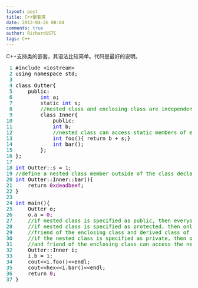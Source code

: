 ```yaml
---
layout: post
title: C++嵌套类
date: 2013-04-26 08:04
comments: true
author: RichardUSTC
tags: C++
---
```

<p>C++支持类的嵌套，其语法比较简单。代码是最好的说明。</p>
<div class="cnblogs_code">
<pre><span style="color: #008080;"> 1</span> #include &lt;iostream&gt;
<span style="color: #008080;"> 2</span> <span style="color: #000000;">using namespace std;
</span><span style="color: #008080;"> 3</span> 
<span style="color: #008080;"> 4</span> <span style="color: #000000;">class Outter{
</span><span style="color: #008080;"> 5</span> <span style="color: #000000;">    public:
</span><span style="color: #008080;"> 6</span>         <span style="color: #0000ff;">int</span><span style="color: #000000;"> a;
</span><span style="color: #008080;"> 7</span>         static <span style="color: #0000ff;">int</span><span style="color: #000000;"> s;
</span><span style="color: #008080;"> 8</span>         <span style="color: #008000;">//</span><span style="color: #008000;">nested class and enclosing class are independent.</span>
<span style="color: #008080;"> 9</span> <span style="color: #000000;">        class Inner{ 
</span><span style="color: #008080;">10</span> <span style="color: #000000;">            public:
</span><span style="color: #008080;">11</span>             <span style="color: #0000ff;">int</span><span style="color: #000000;"> b;
</span><span style="color: #008080;">12</span>             <span style="color: #008000;">//</span><span style="color: #008000;">nested class can access static members of enclosing class</span>
<span style="color: #008080;">13</span>             <span style="color: #0000ff;">int</span> foo(){ return b +<span style="color: #000000;"> s;}
</span><span style="color: #008080;">14</span>             <span style="color: #0000ff;">int</span><span style="color: #000000;"> bar();
</span><span style="color: #008080;">15</span> <span style="color: #000000;">        };
</span><span style="color: #008080;">16</span> <span style="color: #000000;">};
</span><span style="color: #008080;">17</span> 
<span style="color: #008080;">18</span> <span style="color: #0000ff;">int</span> Outter::s = <span style="color: #800080;">1</span><span style="color: #000000;">;
</span><span style="color: #008080;">19</span> <span style="color: #008000;">//</span><span style="color: #008000;">define a nested class member outside of the class declaration.</span>
<span style="color: #008080;">20</span> <span style="color: #0000ff;">int</span><span style="color: #000000;"> Outter::Inner::bar(){
</span><span style="color: #008080;">21</span>     return <span style="color: #800080;">0xdeadbeef</span><span style="color: #000000;">;
</span><span style="color: #008080;">22</span> <span style="color: #000000;">}
</span><span style="color: #008080;">23</span> 
<span style="color: #008080;">24</span> <span style="color: #0000ff;">int</span><span style="color: #000000;"> main(){
</span><span style="color: #008080;">25</span> <span style="color: #000000;">    Outter o;
</span><span style="color: #008080;">26</span>     o.a = <span style="color: #800080;">0</span><span style="color: #000000;">;
</span><span style="color: #008080;">27</span>     <span style="color: #008000;">//</span><span style="color: #008000;">if nested class is specified as public, then everyone can use the nested class.
</span><span style="color: #008080;">28</span>     <span style="color: #008000;">//</span><span style="color: #008000;">if nested class is specified as protected, then only the enclosing class,
</span><span style="color: #008080;">29</span>     <span style="color: #008000;">//</span><span style="color: #008000;">friend of the enclosing class and derived class of the enclosing class can access the nested class.
</span><span style="color: #008080;">30</span>     <span style="color: #008000;">//</span><span style="color: #008000;">if the nested class is specified as private, then only the enclosing class
</span><span style="color: #008080;">31</span>     <span style="color: #008000;">//</span><span style="color: #008000;">and friend of the enclosing class can access the nested class.</span>
<span style="color: #008080;">32</span> <span style="color: #000000;">    Outter::Inner i;
</span><span style="color: #008080;">33</span>     i.b = <span style="color: #800080;">1</span><span style="color: #000000;">;
</span><span style="color: #008080;">34</span>     cout&lt;&lt;i.foo()&lt;&lt;<span style="color: #000000;">endl;
</span><span style="color: #008080;">35</span>     cout&lt;&lt;hex&lt;&lt;i.bar()&lt;&lt;<span style="color: #000000;">endl;
</span><span style="color: #008080;">36</span>     return <span style="color: #800080;">0</span><span style="color: #000000;">;
</span><span style="color: #008080;">37</span> }</pre>
</div>
<p>&nbsp;</p>